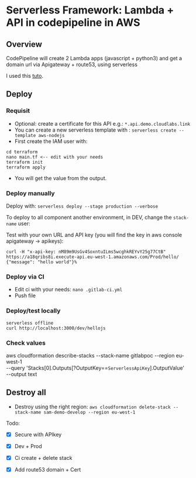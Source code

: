 # Serverless Framework: Lambda + API in codepipeline in AWS

## Overview
CodePipeline will create 2 Lambda apps (javascript + python3) and get a domain url via Apigateway + route53, using serverless

I used this [tuto](https://docs.gitlab.com/ee/user/project/clusters/serverless/aws.html#serverless-framework).


## Deploy

### Requisit

- Optional: create a certificate for this API e.g.: `*.api.demo.cloudlabs.link`
- You can create a new serverless template with : `serverless create --template aws-nodejs`
- First create the IAM user with: 
```
cd terraform
nano main.tf <-- edit with your needs
terraform init
terraform apply
```
- You will get the value from the output.


### Deploy manually
Deploy with: `serverless deploy --stage production --verbose`


To deploy to all component another environment, in DEV, change the `stack-name` user:

Test with your own URL and API key (you will find the key in aws console apigateway -> apikeys): 
```
curl -H "x-api-key: nM89m9UsGv4SoxntuILms5wcghkREYvY25g77CtB" https://a18qribs8i.execute-api.eu-west-1.amazonaws.com/Prod/hello/
{"message": "hello world"}%
```

### Deploy via CI
- Edit ci with your needs: `nano .gitlab-ci.yml`
- Push file

### Deploy/test locally
```
serverless offline
curl http://localhost:3000/dev/hellojs
```

### Check values
aws cloudformation describe-stacks --stack-name gitlabpoc --region eu-west-1 \
    --query 'Stacks[0].Outputs[?OutputKey==`ServerlessApiKey`].OutputValue' \
    --output text

## Destroy all
- Destroy using the right region: `aws cloudformation delete-stack --stack-name sam-demo-develop --region eu-west-1`

Todo:
- [x] Secure with APIkey
- [x] Dev + Prod
- [x] Ci create + delete stack
- [x] Add route53 domain + Cert
  